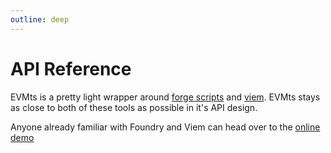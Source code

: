 ```yaml
---
outline: deep
---
```


# API Reference

EVMts is a pretty light wrapper around [forge scripts](https://book.getfoundry.sh/reference/forge/forge-script) and [viem](https://viem.sh/). EVMts stays as close to both of these tools as possible in it's API design.

Anyone already familiar with Foundry and Viem can head over to the [online demo](https://todo.stackblitz.lol)
